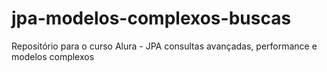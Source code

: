 # jpa-modelos-complexos-buscas
Repositório para o curso Alura - JPA consultas avançadas, performance e modelos complexos
